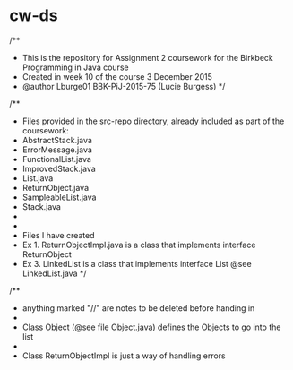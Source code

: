 # cw-ds

/** 
* This is the repository for Assignment 2 coursework for the Birkbeck Programming in Java course 
* Created in week 10 of the course 3 December 2015
* @author Lburge01 BBK-PiJ-2015-75 (Lucie Burgess)
*/

/** 
* Files provided in the src-repo directory, already included as part of the coursework:
* AbstractStack.java
* ErrorMessage.java
* FunctionalList.java
* ImprovedStack.java
* List.java
* ReturnObject.java
* SampleableList.java
* Stack.java
*
*
* Files I have created 
* Ex 1. ReturnObjectImpl.java is a class that implements interface ReturnObject
* Ex 3. LinkedList is a class that implements interface List @see LinkedList.java
*/

/**
* anything marked "//" are notes to be deleted before handing in
*
* Class Object (@see file Object.java) defines the Objects to go into the list
*
* Class ReturnObjectImpl is just a way of handling errors


